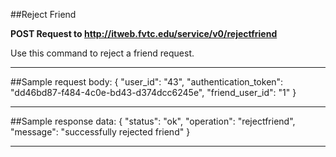 ##Reject Friend

**POST Request to http://itweb.fvtc.edu/service/v0/rejectfriend**

Use this command to reject a friend request. 

* * *

##Sample request body: 
	{
    "user_id": "43",
    "authentication_token": "dd46bd87-f484-4c0e-bd43-d374dcc6245e",
    "friend_user_id": "1"
	}
* * *

##Sample response data:
	{
    "status": "ok",
    "operation": "rejectfriend",
    "message": "successfully rejected friend"
	}
* * *